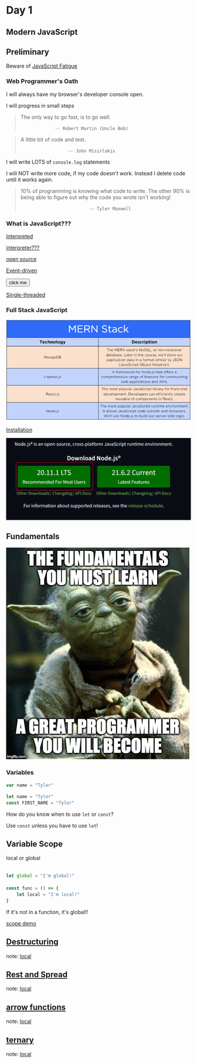 # Day 1


## Modern JavaScript



## Preliminary


Beware of [JavaScript Fatigue](https://www.freecodecamp.org/news/the-cure-to-js-fatigue/)


### Web Programmer's Oath


I will always have my browser's developer console open.


I will progress in small steps

>The only way to go fast, is to go well.
>
>                  -- Robert Martin (Uncle Bob)
<!-- .element: class="fragment" data-fragment-index="1" -->

>A little bit of code and test.
>
>                       -- John Misirlakis
<!-- .element: class="fragment" data-fragment-index="2" -->


I will write LOTS of `console.log` statements


I will NOT write more code, if my code doesn't work. Instead I delete code until it works again.


>10% of programming is knowing what code to write. The other 90% is being able to figure out why the code you wrote isn't working!
>
>                               -- Tyler Maxwell
<!-- .element: class="fragment" data-fragment-index="1" -->



### What is JavaScript???


[Interpreted](https://login.codingdojo.com/m/754/16712/124457#:~:text=Features-,Interpreted,-JavaScript%20is%20an) 

[interpreter???](https://v8.dev/docs)
<!-- .element: class="fragment" data-fragment-index="1" -->

[open source](https://github.com/v8)
<!-- .element: class="fragment" data-fragment-index="2" -->


[Event-driven](https://login.codingdojo.com/m/754/16712/124457#:~:text=most%20popular%20browsers%3A-,Event%2Ddriven,-JavaScript%20is%20an) 

<button onclick="myFunc()">click me</button>
<!-- .element: class="fragment" data-fragment-index="1" -->


[Single-threaded](https://login.codingdojo.com/m/754/16712/124457#:~:text=and%20work%20together!-,Single%2Dthreaded,-JavaScript%20is%20run) 


<!-- .element: class="fragment" data-fragment-index="3" -->




### Full Stack JavaScript


![](../../reveal/images/1694016491__mernstack.png)



<a href="https://nodejs.org/en" target="_blank">Installation</a>


![](../../reveal/images/install.png)



## Fundamentals


![](../../reveal/images/yoda-fundamentals.jpeg)


### Variables


```javascript
var name = "Tyler"
```


```javascript
let name = "Tyler"
const FIRST_NAME = "Tyler"
```


How do you know when to use `let` or `const`?

Use `const` unless you have to use `let`!
<!-- .element: class="fragment"  -->



## Variable Scope


local or global


```javascript

let global = "I'm global!"

const func = () => {
    let local = "I'm local!"
}

```
If it's not in a function, it's global!!
<!-- .element: class="fragment"  -->

[scope demo](https://github.com/tmax818/mern_march24/blob/main/lectures/01day/demos/scope.js)



## [Destructuring](https://github.com/tmax818/mern_march24/blob/main/lectures/01day/demos/destructuring.js)

note:
[local](./demos/destructuring.js)



## [Rest and Spread](https://github.com/tmax818/mern_march24/blob/main/lectures/01day/demos/restSpread.js)

note:
[local](./demos/restSpread.js)



## [arrow functions](https://github.com/tmax818/mern_march24/blob/main/lectures/01day/demos/arrowFunctions.js)

note:
[local](./demos/arrowFunctions.js)



## [ternary](https://github.com/tmax818/mern_march24/blob/main/lectures/01day/demos/ternary.js)

note:
[local](./demos/ternary.js)